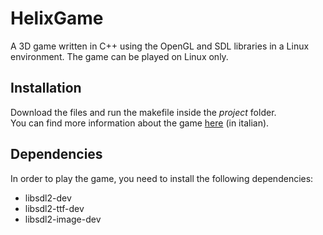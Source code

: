 # HelixGame
A 3D game written in C++ using the OpenGL and SDL libraries in a Linux environment.
The game can be played on Linux only.

## Installation
Download the files and run the makefile inside the *project* folder. <br> You can find
more information about the game <a href="http://helixgame.altervista.org/">here</a> (in italian).

## Dependencies
In order to play the game, you need to install the following dependencies:
* libsdl2-dev
* libsdl2-ttf-dev
* libsdl2-image-dev
